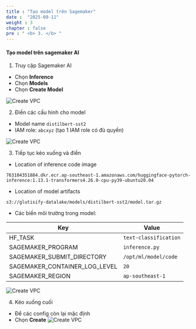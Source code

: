 ```yaml
---
title : "Tạo model trên Sagemaker"
date :  "2025-09-11" 
weight : 3 
chapter : false
pre : " <b> 3. </b> "
---
```


#### Tạo model trên sagemaker AI

1. Truy cập Sagemaker AI
- Chọn **Inference**
- Chọn **Models**
- Chọn **Create Model**


![Create VPC](/images/2/3.png?featherlight=false&width=90pc)

2. Điền các cấu hình cho model
- Model name ```distilbert-sst2```
- IAM role: ```abcxyz``` (tạo 1 IAM role có đủ quyền)

![Create VPC](/images/2/4.png?featherlight=false&width=90pc)


3. Tiếp tục kéo xuống và điền

- Location of inference code image
```
763104351884.dkr.ecr.ap-southeast-1.amazonaws.com/huggingface-pytorch-inference:1.13.1-transformers4.26.0-cpu-py39-ubuntu20.04
```

- Location of model artifacts
```
s3://glutisify-datalake/models/distilbert-sst2/model.tar.gz
```

- Các biến môi trường trong model:

| Key                          | Value                     |
|------------------------------|---------------------------|
| HF_TASK                      | ```text-classification```       |
| SAGEMAKER_PROGRAM            | ```inference.py```            |
| SAGEMAKER_SUBMIT_DIRECTORY   | ```/opt/ml/model/code ```       |
| SAGEMAKER_CONTAINER_LOG_LEVEL| ```20```                      |
| SAGEMAKER_REGION             | ```ap-southeast-1   ```         |


![Create VPC](/images/2/5.png?featherlight=false&width=90pc)

4. Kéo xuống cuối
- Để các config còn lại mặc định
- Chọn **Create**
![Create VPC](/images/2/6.png?featherlight=false&width=90pc)